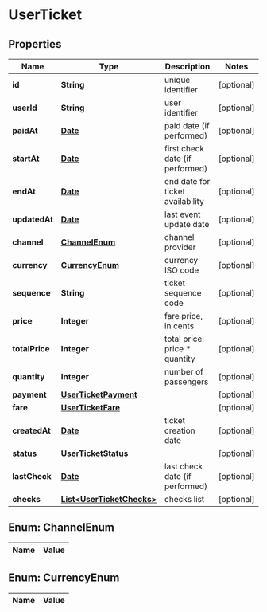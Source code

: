 
# UserTicket

## Properties
Name | Type | Description | Notes
------------ | ------------- | ------------- | -------------
**id** | **String** | unique identifier |  [optional]
**userId** | **String** | user identifier |  [optional]
**paidAt** | [**Date**](Date.md) | paid date (if performed) |  [optional]
**startAt** | [**Date**](Date.md) | first check date (if performed) |  [optional]
**endAt** | [**Date**](Date.md) | end date for ticket availability |  [optional]
**updatedAt** | [**Date**](Date.md) | last event update date |  [optional]
**channel** | [**ChannelEnum**](#ChannelEnum) | channel provider |  [optional]
**currency** | [**CurrencyEnum**](#CurrencyEnum) | currency ISO code |  [optional]
**sequence** | **String** | ticket sequence code |  [optional]
**price** | **Integer** | fare price, in cents |  [optional]
**totalPrice** | **Integer** | total price: price * quantity |  [optional]
**quantity** | **Integer** | number of passengers |  [optional]
**payment** | [**UserTicketPayment**](UserTicketPayment.md) |  |  [optional]
**fare** | [**UserTicketFare**](UserTicketFare.md) |  |  [optional]
**createdAt** | [**Date**](Date.md) | ticket creation date |  [optional]
**status** | [**UserTicketStatus**](UserTicketStatus.md) |  |  [optional]
**lastCheck** | [**Date**](Date.md) | last check date (if performed) |  [optional]
**checks** | [**List&lt;UserTicketChecks&gt;**](UserTicketChecks.md) | checks list |  [optional]


<a name="ChannelEnum"></a>
## Enum: ChannelEnum
Name | Value
---- | -----


<a name="CurrencyEnum"></a>
## Enum: CurrencyEnum
Name | Value
---- | -----



